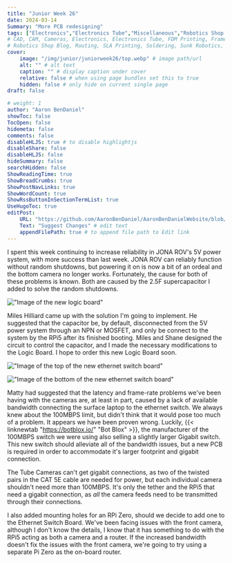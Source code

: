 ```yaml
---
title: "Junior Week 26"
date: 2024-03-14
Summary: "More PCB redesigning"
tags: ["Electronics","Electronics Tube","Miscellaneous","Robotics Shop Blog","Sunk Robotics"]
# CAD, CAM, Cameras, Electronics, Electronics Tube, FDM Printing, Frame, General CAD, Laser Cutting, Manufacturing, Milling, Miscellaneous, PCB Design,
# Robotics Shop Blog, Routing, SLA Printing, Soldering, Sunk Robotics, WAter-Jet Cutting, Watts Water Plaque, General CAD, Machinist's Jack, Turning
cover:
    image: "/img/junior/juniorweek26/top.webp" # image path/url
    alt: "" # alt text
    caption: "" # display caption under cover
    relative: false # when using page bundles set this to true
    hidden: false # only hide on current single page
draft: false

# weight: 1
author: "Aaron BenDaniel"
showToc: false
TocOpen: false
hidemeta: false
comments: false
disableHLJS: true # to disable highlightjs
disableShare: false
disableHLJS: false
hideSummary: false
searchHidden: false
ShowReadingTime: true
ShowBreadCrumbs: true
ShowPostNavLinks: true
ShowWordCount: true
ShowRssButtonInSectionTermList: true
UseHugoToc: true
editPost:
    URL: "https://github.com/AaronBenDaniel/AaronBenDanielWebsite/blob/main/content"
    Text: "Suggest Changes" # edit text
    appendFilePath: true # to append file path to Edit link
---
```


I spent this week continuing to increase reliability in JONA ROV's 5V power system, with more success than last week. JONA ROV can reliably function without random shutdowns, but powering it on is now a bit of an ordeal and the bottom camera no longer works. Fortunately, the cause for both of these problems is known. Both are caused by the 2.5F supercapacitor I added to solve the random shutdowns.

!["Image of the new logic board"](/img/junior/juniorweek26/logic.webp)

Miles Hilliard came up with the solution I'm going to implement. He suggested that the capacitor be, by default, disconnected from the 5V power system through an NPN or MOSFET, and only be connect to the system by the RPi5 after its finished booting. Miles and Shane designed the circuit to control the capacitor, and I made the necessary modifications to the Logic Board. I hope to order this new Logic Board soon.

!["Image of the top of the new ethernet switch board"](/img/junior/juniorweek26/top.webp)

!["Image of the bottom of the new ethernet switch board"](/img/junior/juniorweek26/bottom.webp)

Matty had suggested that the latency and frame-rate problems we've been having with the cameras are, at least in part, caused by a lack of available bandwidth connecting the surface laptop to the ethernet switch. We always knew about the 100MBPS limit, but didn't think that it would pose too much of a problem. It appears we have been proven wrong. Luckily, {{< linknewtab "https://botblox.io/" "Bot Blox" >}}, the manufacturer of the 100MBPS switch we were using also selling a slightly larger Gigabit switch. This new switch should alleviate all of the bandwidth issues, but a new PCB is required in order to accommodate it's larger footprint and gigabit connection.

The Tube Cameras can't get gigabit connections, as two of the twisted pairs in the CAT 5E cable are needed for power, but each individual camera shouldn't need more than 100MBPS. It's only the tether and the RPi5 that need a gigabit connection, as *all* the camera feeds need to be transmitted through their connections.

I also added mounting holes for an RPi Zero, should we decide to add one to the Ethernet Switch Board. We've been facing issues with the front camera, although I don't know the details, I know that it has something to do with the RPi5 acting as both a camera and a router. If the increased bandwidth doesn't fix the issues with the front camera, we're going to try using a separate Pi Zero as the on-board router.